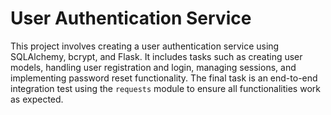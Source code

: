# User Authentication Service
This project involves creating a user authentication service using SQLAlchemy, bcrypt, and Flask. It includes tasks such as creating user models, handling user registration and login, managing sessions, and implementing password reset functionality. The final task is an end-to-end integration test using the `requests` module to ensure all functionalities work as expected.

